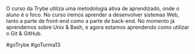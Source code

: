 O curso da Trybe utiliza uma metodologia ativa de aprendizado, onde o aluno é o foco.
No curso iremos aprender a desenvolver sistemas Web, tanto a parte de front-end como a parte de back-end.
No momento já aprendemos sobre Unix & Bash, e agora estamos aprendendo como utilizar o Git & GitHub.

#goTrybe #goTurma13
